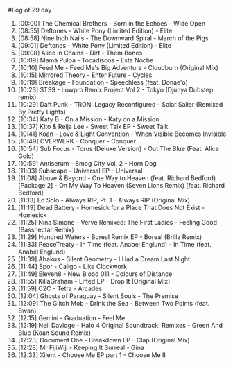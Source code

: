 #Log of 29 day

1. [00:00] The Chemical Brothers - Born in the Echoes - Wide Open
1. [08:55] Deftones - White Pony (Limited Edition) - Elite
1. [08:58] Nine Inch Nails - The Downward Spiral - March of the Pigs
1. [09:01] Deftones - White Pony (Limited Edition) - Elite
1. [09:08] Alice in Chains - Dirt - Them Bones
1. [10:09] Mamá Pulpa - Tocadiscos - Esta Noche
1. [10:10] Feed Me - Feed Me's Big Adventure - Cloudburn (Original Mix)
1. [10:15] Mirrored Theory - Enter Future - Cycles
1. [10:19] Breakage - Foundation - Speechless (feat. Donae'o)
1. [10:23] STS9 - Lowpro Remix Project Vol 2 - Tokyo (Djunya Dubstep remix)
1. [10:29] Daft Punk - TRON: Legacy Reconfigured - Solar Sailer (Remixed By Pretty Lights)
1. [10:34] Katy B - On a Mission - Katy on a Mission
1. [10:37] Kito & Reija Lee - Sweet Talk EP - Sweet Talk
1. [10:41] Koan - Love & Light Convention - When Visible Becomes Invisible
1. [10:49] OVERWERK - Conquer - Conquer
1. [10:54] Sub Focus - Torus (Deluxe Version) - Out The Blue (Feat. Alice Gold)
1. [10:59] Antiserum - Smog City Vol. 2 - Horn Dog
1. [11:03] Subscape - Universal EP - Universal
1. [11:08] Above & Beyond - One Way to Heaven (feat. Richard Bedford) [Package 2] - On My Way To Heaven (Seven Lions Remix) [feat. Richard Bedford]
1. [11:13] Ed Solo - Always RIP, Pt. 1 - Always RIP (Original Mix)
1. [11:19] Dead Battery - Homesick for a Place That Does Not Exist - Homesick
1. [11:25] Nina Simone - Verve Remixed: The First Ladies - Feeling Good (Bassnectar Remix)
1. [11:29] Hundred Waters - Boreal Remix EP - Boreal (Brillz Remix)
1. [11:33] PeaceTreaty - In Time (feat. Anabel Englund) - In Time (feat. Anabel Englund)
1. [11:39] Abakus - Silent Geometry - I Had a Dream Last Night
1. [11:44] Spor - Caligo - Like Clockwork
1. [11:49] Eleven8 - New Blood 011 - Colours of Distance
1. [11:55] KillaGraham - Lifted EP - Drop It (Original Mix)
1. [11:59] C2C - Tetra - Arcades
1. [12:04] Ghosts of Paraguay - Silent Souls - The Premise
1. [12:09] The Glitch Mob - Drink the Sea - Between Two Points (feat. Swan)
1. [12:15] Gemini - Graduation - Feel Me
1. [12:19] Neil Davidge - Halo 4 Original Soundtrack: Remixes - Green And Blue (Koan Sound Remix)
1. [12:23] Document One - Breakdown EP - Clap (Original Mix)
1. [12:28] Mr FijiWiji - Keeping It Surreal - Gina
1. [12:33] Xilent - Choose Me EP part 1 - Choose Me II
